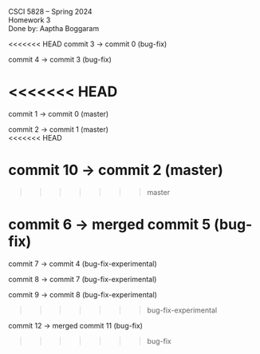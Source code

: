 CSCI 5828 – Spring 2024 <br>
Homework 3 <br>
Done by: Aaptha Boggaram <br>

<<<<<<< HEAD
commit 3 -> commit 0 (bug-fix) <br>

commit 4 -> commit 3 (bug-fix) <br>

<<<<<<< HEAD
=======
commit 1 -> commit 0 (master) <br>

commit 2 -> commit 1 (master) <br>
<<<<<<< HEAD

commit 10 -> commit 2 (master) <br>
=======
>>>>>>> master

commit 6 -> merged commit 5 (bug-fix) <br>
=======
commit 7 -> commit 4 (bug-fix-experimental) <br>

commit 8 -> commit 7 (bug-fix-experimental) <br>

commit 9 -> commit 8 (bug-fix-experimental) <br>
>>>>>>> bug-fix-experimental

commit 12 -> merged commit 11 (bug-fix) <br> 
>>>>>>> bug-fix
